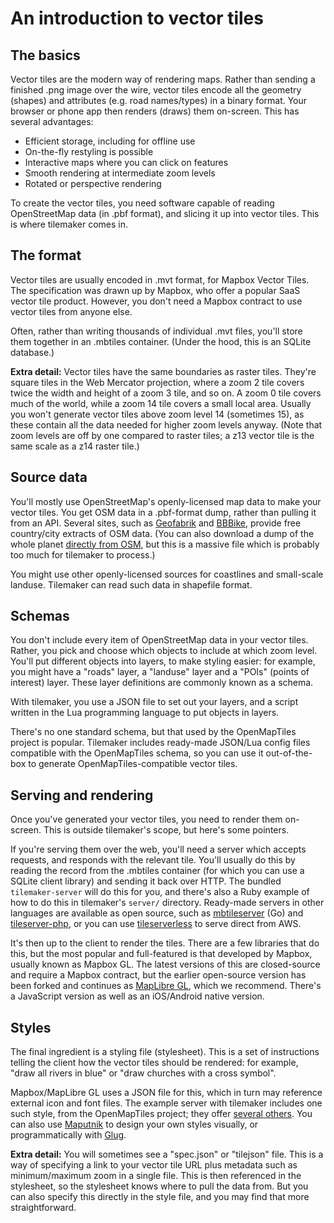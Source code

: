# An introduction to vector tiles

## The basics

Vector tiles are the modern way of rendering maps. Rather than sending a finished .png image over the wire, vector tiles encode all the geometry (shapes) and attributes (e.g. road names/types) in a binary format. Your browser or phone app then renders (draws) them on-screen. This has several advantages:

- Efficient storage, including for offline use
- On-the-fly restyling is possible
- Interactive maps where you can click on features
- Smooth rendering at intermediate zoom levels
- Rotated or perspective rendering

To create the vector tiles, you need software capable of reading OpenStreetMap data (in .pbf format), and slicing it up into vector tiles. This is where tilemaker comes in.

## The format

Vector tiles are usually encoded in .mvt format, for Mapbox Vector Tiles. The specification was drawn up by Mapbox, who offer a popular SaaS vector tile product. However, you don't need a Mapbox contract to use vector tiles from anyone else.

Often, rather than writing thousands of individual .mvt files, you'll store them together in an .mbtiles container. (Under the hood, this is an SQLite database.)

**Extra detail:** Vector tiles have the same boundaries as raster tiles. They're square tiles in the Web Mercator projection, where a zoom 2 tile covers twice the width and height of a zoom 3 tile, and so on. A zoom 0 tile covers much of the world, while a zoom 14 tile covers a small local area. Usually you won't generate vector tiles above zoom level 14 (sometimes 15), as these contain all the data needed for higher zoom levels anyway. (Note that zoom levels are off by one compared to raster tiles; a z13 vector tile is the same scale as a z14 raster tile.)

## Source data

You'll mostly use OpenStreetMap's openly-licensed map data to make your vector tiles. You get OSM data in a .pbf-format dump, rather than pulling it from an API. Several sites, such as [Geofabrik](https://download.geofabrik.de) and [BBBike](https://extract.bbbike.org), provide free country/city extracts of OSM data. (You can also download a dump of the whole planet [directly from OSM](https://planet.osm.org), but this is a massive file which is probably too much for tilemaker to process.)

You might use other openly-licensed sources for coastlines and small-scale landuse. Tilemaker can read such data in shapefile format.

## Schemas

You don't include every item of OpenStreetMap data in your vector tiles. Rather, you pick and choose which objects to include at which zoom level. You'll put different objects into layers, to make styling easier: for example, you might have a "roads" layer, a "landuse" layer and a "POIs" (points of interest) layer. These layer definitions are commonly known as a schema.

With tilemaker, you use a JSON file to set out your layers, and a script written in the Lua programming language to put objects in layers.

There's no one standard schema, but that used by the OpenMapTiles project is popular. Tilemaker includes ready-made JSON/Lua config files compatible with the OpenMapTiles schema, so you can use it out-of-the-box to generate OpenMapTiles-compatible vector tiles.

## Serving and rendering

Once you've generated your vector tiles, you need to render them on-screen. This is outside tilemaker's scope, but here's some pointers.

If you're serving them over the web, you'll need a server which accepts requests, and responds with the relevant tile. You'll usually do this by reading the record from the .mbtiles container (for which you can use a SQLite client library) and sending it back over HTTP. The bundled `tilemaker-server` will do this for you, and there's also a Ruby example of how to do this in tilemaker's `server/` directory. Ready-made servers in other languages are available as open source, such as [mbtileserver](https://github.com/consbio/mbtileserver) (Go) and [tileserver-php](https://github.com/maptiler/tileserver-php), or you can use [tileserverless](https://github.com/geolonia/tileserverless) to serve direct from AWS.

It's then up to the client to render the tiles. There are a few libraries that do this, but the most popular and full-featured is that developed by Mapbox, usually known as Mapbox GL. The latest versions of this are closed-source and require a Mapbox contract, but the earlier open-source version has been forked and continues as [MapLibre GL](https://github.com/maplibre), which we recommend. There's a JavaScript version as well as an iOS/Android native version.

## Styles

The final ingredient is a styling file (stylesheet). This is a set of instructions telling the client how the vector tiles should be rendered: for example, "draw all rivers in blue" or "draw churches with a cross symbol".

Mapbox/MapLibre GL uses a JSON file for this, which in turn may reference external icon and font files. The example server with tilemaker includes one such style, from the OpenMapTiles project; they offer [several others](https://openmaptiles.org/styles/). You can also use [Maputnik](https://maputnik.github.io/editor/) to design your own styles visually, or programmatically with [Glug](https://github.com/systemed/glug).

**Extra detail:** You will sometimes see a "spec.json" or "tilejson" file. This is a way of specifying a link to your vector tile URL plus metadata such as minimum/maximum zoom in a single file. This is then referenced in the stylesheet, so the stylesheet knows where to pull the data from. But you can also specify this directly in the style file, and you may find that more straightforward.
